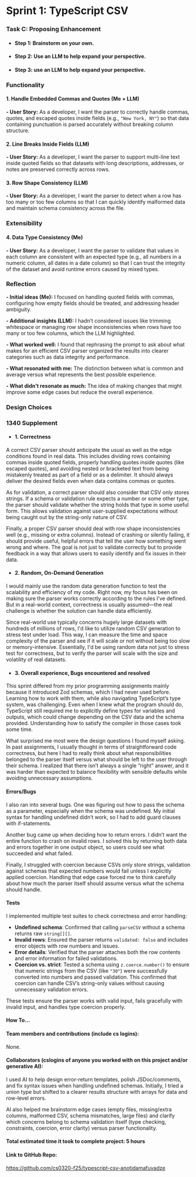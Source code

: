 # Sprint 1: TypeScript CSV

### Task C: Proposing Enhancement

- #### Step 1: Brainstorm on your own.

- #### Step 2: Use an LLM to help expand your perspective.

- #### Step 3: use an LLM to help expand your perspective.

### Functionality

#### 1. Handle Embedded Commas and Quotes (Me + LLM)
**- User Story:** As a developer, I want the parser to correctly handle commas, quotes, and escaped quotes inside fields (e.g., `"New York, NY"`) so that data containing punctuation is parsed accurately without breaking column structure.

#### 2. Line Breaks Inside Fields (LLM)
**- User Story:** As a developer, I want the parser to support multi-line text inside quoted fields so that datasets with long descriptions, addresses, or notes are preserved correctly across rows.

#### 3. Row Shape Consistency (LLM)
**- User Story:** As a developer, I want the parser to detect when a row has too many or too few columns so that I can quickly identify malformed data and maintain schema consistency across the file.

### Extensibility

#### 4. Data Type Consistency (Me)
**- User Story:** As a developer, I want the parser to validate that values in each column are consistent with an expected type (e.g., all numbers in a numeric column, all dates in a date column) so that I can trust the integrity of the dataset and avoid runtime errors caused by mixed types.

### Reflection

**- Initial ideas (Me):** I focused on handling quoted fields with commas, configuring how empty fields should be treated, and addressing header ambiguity.  

**- Additional insights (LLM):** I hadn’t considered issues like trimming whitespace or managing row shape inconsistencies when rows have too many or too few columns, which the LLM highlighted.  

**- What worked well:** I found that rephrasing the prompt to ask about what makes for an efficient CSV parser organized the results into clearer categories such as data integrity and performance.  

**- What resonated with me:** The distinction between what is common and average versus what represents the best possible experience.  

**- What didn’t resonate as much:** The idea of making changes that might improve some edge cases but reduce the overall experience.  


### Design Choices

### 1340 Supplement

- #### 1. Correctness

A correct CSV parser should anticipate the usual as well as the edge conditions found in real data. This includes dividing rows containing commas inside quoted fields, properly handling quotes inside quotes (like escaped quotes), and avoiding nested or bracketed text from being mistakenly treated as part of a field or as a delimiter. It should always deliver the desired fields even when data contains commas or quotes.

As for validation, a correct parser should also consider that CSV only stores strings. If a schema or validation rule expects a number or some other type, the parser should validate whether the string holds that type in some useful form. This allows validation against user-supplied expectations without being caught out by the string-only nature of CSV.

Finally, a proper CSV parser should deal with row shape inconsistencies well (e.g., missing or extra columns). Instead of crashing or silently failing, it should provide useful, helpful errors that tell the user how something went wrong and where. The goal is not just to validate correctly but to provide feedback in a way that allows users to easily identify and fix issues in their data.

- #### 2. Random, On-Demand Generation

I would mainly use the random data generation function to test the scalability and efficiency of my code. Right now, my focus has been on making sure the parser works correctly according to the rules I’ve defined. But in a real-world context, correctness is usually assumed—the real challenge is whether the solution can handle data efficiently.

Since real-world use typically concerns hugely large datasets with hundreds of millions of rows, I'd like to utilize random CSV generation to stress test under load. This way, I can measure the time and space complexity of the parser and see if it will scale or not without being too slow or memory-intensive. Essentially, I'd be using random data not just to stress test for correctness, but to verify the parser will scale with the size and volatility of real datasets.

- #### 3. Overall experience, Bugs encountered and resolved  

This sprint differed from my prior programming assignments mainly because it introduced Zod schemas, which I had never used before. Learning how to work with them, while also navigating TypeScript’s type system, was challenging. Even when I knew what the program should do, TypeScript still required me to explicitly define types for variables and outputs, which could change depending on the CSV data and the schema provided. Understanding how to satisfy the compiler in those cases took some time.

What surprised me most were the design questions I found myself asking. In past assignments, I usually thought in terms of straightforward code correctness, but here I had to really think about what responsibilities belonged to the parser itself versus what should be left to the user through their schema. I realized that there isn’t always a single “right” answer, and it was harder than expected to balance flexibility with sensible defaults while avoiding unnecessary assumptions.

#### Errors/Bugs  

I also ran into several bugs. One was figuring out how to pass the schema as a parameter, especially when the schema was undefined. My initial syntax for handling undefined didn’t work, so I had to add guard clauses with if-statements.  

Another bug came up when deciding how to return errors. I didn’t want the entire function to crash on invalid rows. I solved this by returning both data and errors together in one output object, so users could see what succeeded and what failed.  

Finally, I struggled with coercion because CSVs only store strings, validation against schemas that expected numbers would fail unless I explicitly applied coercion. Handling that edge case forced me to think carefully about how much the parser itself should assume versus what the schema should handle.  

#### Tests  

I implemented multiple test suites to check correctness and error handling:  

- **Undefined schema**: Confirmed that calling `parseCSV` without a schema returns raw `string[][]`.  
- **Invalid rows**: Ensured the parser returns `validated: false` and includes error objects with row numbers and issues.  
- **Error details**: Verified that the parser attaches both the row contents and error information for failed validations.  
- **Coercion vs. strict**:  Tested a schema using `z.coerce.number()` to ensure that numeric strings from the CSV (like `"30"`) were successfully converted into numbers and passed validation. This confirmed that coercion can handle CSV’s string-only values without causing unnecessary validation errors.  

These tests ensure the parser works with valid input, fails gracefully with invalid input, and handles type coercion properly.  

#### How To…

#### Team members and contributions (include cs logins): 

None.

#### Collaborators (cslogins of anyone you worked with on this project and/or generative AI): 

I used AI to help design error-return templates, polish JSDoc/comments, and fix syntax issues when handling undefined schemas. Initially, I tried a union type but shifted to a clearer results structure with arrays for data and row-level errors.

AI also helped me brainstorm edge cases (empty files, missing/extra columns, malformed CSV, schema mismatches, large files) and clarify which concerns belong to schema validation itself (type checking, constraints, coercion, error clarity) versus parser functionality.


#### Total estimated time it took to complete project: 5 hours
#### Link to GitHub Repo: 
https://github.com/cs0320-f25/typescript-csv-anotidamafuvadze

